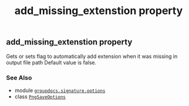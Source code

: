 ﻿---
title: add_missing_extenstion property
second_title: GroupDocs.Signature for Python via .NET API References
description: 
type: docs
url: /python-net/groupdocs.signature.options/pngsaveoptions/add_missing_extenstion/
is_root: false
weight: 30
---

## add_missing_extenstion property


Gets or sets flag to automatically add extension when it was missing in output file path
Default value is false.

### See Also
* module [`groupdocs.signature.options`](../../)
* class [`PngSaveOptions`](/signature/python-net/groupdocs.signature.options/pngsaveoptions)
